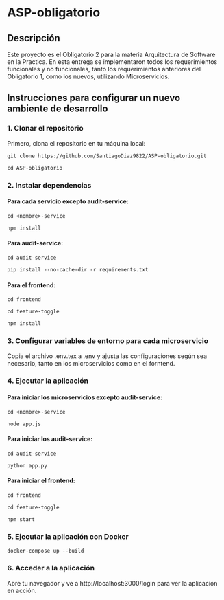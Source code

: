 # ASP-obligatorio

## Descripción

Este proyecto es el Obligatorio 2 para la materia Arquitectura de Software en la Practica. En esta entrega se implementaron todos los requerimientos funcionales y no funcionales, tanto los requerimientos anteriores del Obligatorio 1, como los nuevos, utilizando Microservicios.

## Instrucciones para configurar un nuevo ambiente de desarrollo

### 1. Clonar el repositorio

Primero, clona el repositorio en tu máquina local:

```git clone https://github.com/SantiagoDiaz9822/ASP-obligatorio.git ```

```cd ASP-obligatorio```

### 2. Instalar dependencias

#### Para cada servicio excepto audit-service:

```cd <nombre>-service```

```npm install```

#### Para audit-service:

```cd audit-service```

```pip install --no-cache-dir -r requirements.txt```

#### Para el frontend:

```cd frontend```

```cd feature-toggle```

```npm install```

### 3. Configurar variables de entorno para cada microservicio

Copia el archivo .env.tex a .env y ajusta las configuraciones según sea necesario, tanto en los microservicios como en el forntend.

### 4. Ejecutar la aplicación

#### Para iniciar los microservicios excepto audit-service:

```cd <nombre>-service```

```node app.js```

#### Para iniciar los audit-service:

```cd audit-service```

```python app.py```

#### Para iniciar el frontend:

```cd frontend```

```cd feature-toggle```

```npm start```

### 5. Ejecutar la aplicación con Docker

```docker-compose up --build```

### 6. Acceder a la aplicación

Abre tu navegador y ve a http://localhost:3000/login para ver la aplicación en acción.
